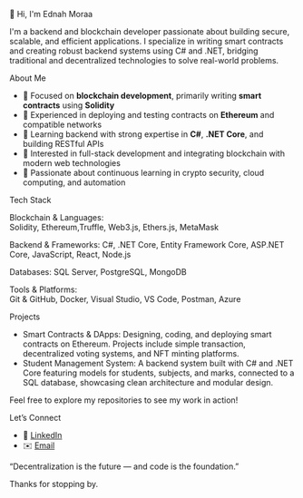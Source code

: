 👋 Hi, I'm Ednah Moraa

I'm a backend and blockchain developer passionate about building secure, scalable, and efficient applications. I specialize in writing smart contracts and creating robust backend systems using C# and .NET, bridging traditional and decentralized technologies to solve real-world problems.


About Me

- 🔹 Focused on **blockchain development**, primarily writing **smart contracts** using **Solidity**  
- 🔹 Experienced in deploying and testing contracts on **Ethereum** and compatible networks  
- 🔹 Learning backend  with strong expertise in **C#**, **.NET Core**, and building RESTful APIs  
- 🔹 Interested in full-stack development and integrating blockchain with modern web technologies  
- 🔹 Passionate about continuous learning in crypto security, cloud computing, and automation  


Tech Stack

Blockchain & Languages:  
Solidity, Ethereum,Truffle, Web3.js, Ethers.js, MetaMask

Backend & Frameworks:
C#, .NET Core, Entity Framework Core, ASP.NET Core, JavaScript, React, Node.js

Databases:
SQL Server, PostgreSQL, MongoDB

Tools & Platforms:  
Git & GitHub, Docker, Visual Studio, VS Code, Postman, Azure


Projects

- Smart Contracts & DApps: Designing, coding, and deploying smart contracts on Ethereum. Projects include simple transaction, decentralized voting systems, and NFT minting platforms.  
- Student Management System: A backend system built with C# and .NET Core featuring models for students, subjects, and marks, connected to a SQL database, showcasing clean architecture and modular design.  

Feel free to explore my repositories to see my work in action!


Let’s Connect

- 💼 [LinkedIn](www.linkedin.com/in/ednah-moraa-11744927a)  
- ✉️ [Email](moraaednah601@gmail.com)  


“Decentralization is the future — and code is the foundation.”  

Thanks for stopping by.


<!---
Eddiemoe1/Eddiemoe1 is a ✨ special ✨ repository because its `README.md` (this file) appears on your GitHub profile.
You can click the Preview link to take a look at your changes.
--->
